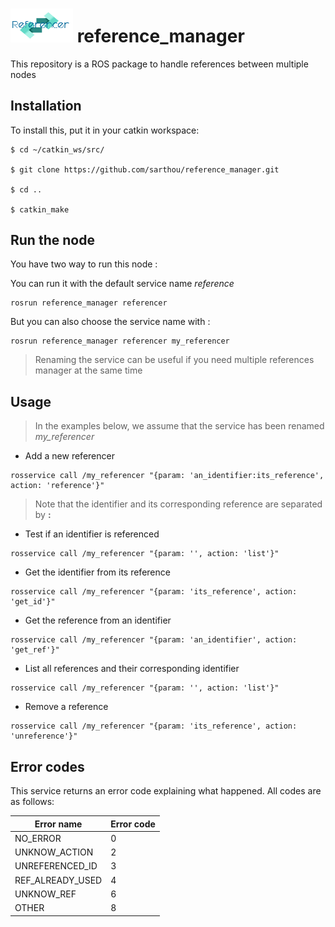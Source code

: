# <img src="logo/referencer.png" width="100"> reference_manager
This repository is a ROS package to handle references between multiple nodes

## Installation

To install this, put it in your catkin workspace:

```
$ cd ~/catkin_ws/src/

$ git clone https://github.com/sarthou/reference_manager.git

$ cd ..

$ catkin_make
```

## Run the node

You have two way to run this node :

You can run it with the default service name *reference*
```
rosrun reference_manager referencer
```

But you can also choose the service name with :
```
rosrun reference_manager referencer my_referencer
```

> Renaming the service can be useful if you need multiple references manager at the same time

## Usage

> In the examples below, we assume that the service has been renamed *my_referencer*

- Add a new referencer
```
rosservice call /my_referencer "{param: 'an_identifier:its_reference', action: 'reference'}"
```

> Note that the identifier and its corresponding reference are separated by **:**

- Test if an identifier is referenced
```
rosservice call /my_referencer "{param: '', action: 'list'}"
```

- Get the identifier from its reference
```
rosservice call /my_referencer "{param: 'its_reference', action: 'get_id'}"
```

- Get the reference from an identifier
```
rosservice call /my_referencer "{param: 'an_identifier', action: 'get_ref'}"
```

- List all references and their corresponding identifier
```
rosservice call /my_referencer "{param: '', action: 'list'}"
```

- Remove a reference
```
rosservice call /my_referencer "{param: 'its_reference', action: 'unreference'}"
```

## Error codes

This service returns an error code explaining what happened.
All codes are as follows:

Error name      | Error code
-------------   | -------------
NO_ERROR        | 0
UNKNOW_ACTION   | 2
UNREFERENCED_ID | 3
REF_ALREADY_USED| 4
UNKNOW_REF      | 6
OTHER           | 8
